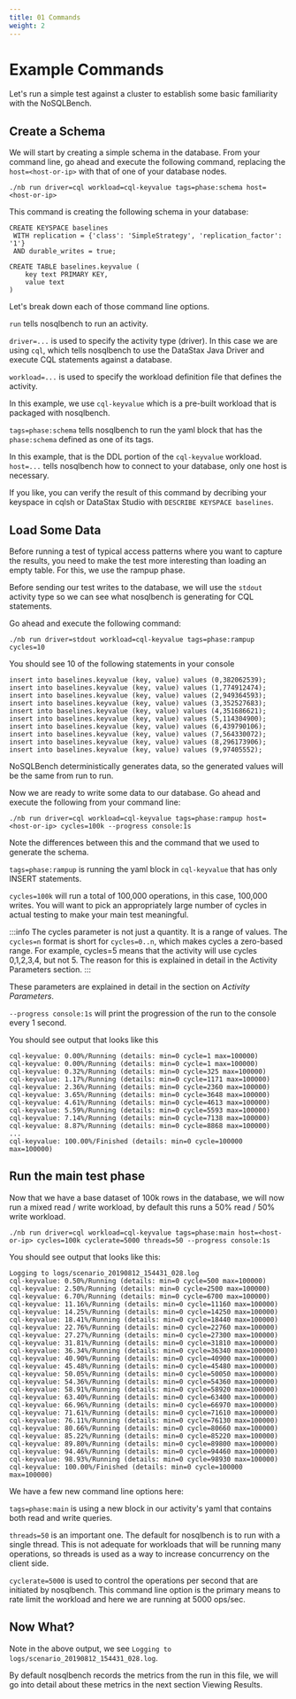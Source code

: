 ```yaml
---
title: 01 Commands
weight: 2
---
```


# Example Commands

Let's run a simple test against a cluster to establish some basic familiarity with the NoSQLBench.

## Create a Schema

We will start by creating a simple schema in the database. From your command line, go ahead and execute the following
command, replacing the `host=<host-or-ip>` with that of one of your database nodes.

```text
./nb run driver=cql workload=cql-keyvalue tags=phase:schema host=<host-or-ip>
```

This command is creating the following schema in your database:

```cql
CREATE KEYSPACE baselines
 WITH replication = {'class': 'SimpleStrategy', 'replication_factor': '1'}
 AND durable_writes = true;

CREATE TABLE baselines.keyvalue (
    key text PRIMARY KEY,
    value text
)
```

Let's break down each of those command line options.

`run` tells nosqlbench to run an activity.

`driver=...` is used to specify the activity type (driver). In this case we are using `cql`, which tells nosqlbench to
use the DataStax Java Driver and execute CQL statements against a database.

`workload=...` is used to specify the workload definition file that defines the activity.

In this example, we use `cql-keyvalue` which is a pre-built workload that is packaged with nosqlbench.

`tags=phase:schema` tells nosqlbench to run the yaml block that has the `phase:schema` defined as one of its tags.

In this example, that is the DDL portion of the `cql-keyvalue` workload. `host=...` tells nosqlbench how to connect to
your database, only one host is necessary.

If you like, you can verify the result of this command by decribing your keyspace in cqlsh or DataStax Studio with
`DESCRIBE KEYSPACE baselines`.

## Load Some Data

Before running a test of typical access patterns where you want to capture the results, you need to make the test more
interesting than loading an empty table. For this, we use the rampup phase.

Before sending our test writes to the database, we will use the `stdout` activity type so we can see what nosqlbench is
generating for CQL statements.

Go ahead and execute the following command:

    ./nb run driver=stdout workload=cql-keyvalue tags=phase:rampup cycles=10

You should see 10 of the following statements in your console

```cql
insert into baselines.keyvalue (key, value) values (0,382062539);
insert into baselines.keyvalue (key, value) values (1,774912474);
insert into baselines.keyvalue (key, value) values (2,949364593);
insert into baselines.keyvalue (key, value) values (3,352527683);
insert into baselines.keyvalue (key, value) values (4,351686621);
insert into baselines.keyvalue (key, value) values (5,114304900);
insert into baselines.keyvalue (key, value) values (6,439790106);
insert into baselines.keyvalue (key, value) values (7,564330072);
insert into baselines.keyvalue (key, value) values (8,296173906);
insert into baselines.keyvalue (key, value) values (9,97405552);
```

NoSQLBench deterministically generates data, so the generated values will be the same from run to run.

Now we are ready to write some data to our database. Go ahead and execute the following from your command line:

    ./nb run driver=cql workload=cql-keyvalue tags=phase:rampup host=<host-or-ip> cycles=100k --progress console:1s

Note the differences between this and the command that we used to generate the schema.

`tags=phase:rampup` is running the yaml block in `cql-keyvalue` that has only INSERT statements.

`cycles=100k` will run a total of 100,000 operations, in this case, 100,000 writes. You will want to pick an
appropriately large number of cycles in actual testing to make your main test meaningful.

:::info
The cycles parameter is not just a quantity. It is a range of values. The `cycles=n` format is short for
`cycles=0..n`, which makes cycles a zero-based range. For example, cycles=5 means that the activity will use cycles
0,1,2,3,4, but
not 5. The reason for this is explained in detail in the Activity Parameters section.
:::

These parameters are explained in detail in the section on _Activity Parameters_.

`--progress console:1s` will print the progression of the run to the console every 1 second.

You should see output that looks like this

```text
cql-keyvalue: 0.00%/Running (details: min=0 cycle=1 max=100000)
cql-keyvalue: 0.00%/Running (details: min=0 cycle=1 max=100000)
cql-keyvalue: 0.32%/Running (details: min=0 cycle=325 max=100000)
cql-keyvalue: 1.17%/Running (details: min=0 cycle=1171 max=100000)
cql-keyvalue: 2.36%/Running (details: min=0 cycle=2360 max=100000)
cql-keyvalue: 3.65%/Running (details: min=0 cycle=3648 max=100000)
cql-keyvalue: 4.61%/Running (details: min=0 cycle=4613 max=100000)
cql-keyvalue: 5.59%/Running (details: min=0 cycle=5593 max=100000)
cql-keyvalue: 7.14%/Running (details: min=0 cycle=7138 max=100000)
cql-keyvalue: 8.87%/Running (details: min=0 cycle=8868 max=100000)
...
cql-keyvalue: 100.00%/Finished (details: min=0 cycle=100000 max=100000)
```

## Run the main test phase

Now that we have a base dataset of 100k rows in the database, we will now run a mixed read / write workload, by default
this runs a 50% read / 50% write workload.

    ./nb run driver=cql workload=cql-keyvalue tags=phase:main host=<host-or-ip> cycles=100k cyclerate=5000 threads=50 --progress console:1s

You should see output that looks like this:

```text
Logging to logs/scenario_20190812_154431_028.log
cql-keyvalue: 0.50%/Running (details: min=0 cycle=500 max=100000)
cql-keyvalue: 2.50%/Running (details: min=0 cycle=2500 max=100000)
cql-keyvalue: 6.70%/Running (details: min=0 cycle=6700 max=100000)
cql-keyvalue: 11.16%/Running (details: min=0 cycle=11160 max=100000)
cql-keyvalue: 14.25%/Running (details: min=0 cycle=14250 max=100000)
cql-keyvalue: 18.41%/Running (details: min=0 cycle=18440 max=100000)
cql-keyvalue: 22.76%/Running (details: min=0 cycle=22760 max=100000)
cql-keyvalue: 27.27%/Running (details: min=0 cycle=27300 max=100000)
cql-keyvalue: 31.81%/Running (details: min=0 cycle=31810 max=100000)
cql-keyvalue: 36.34%/Running (details: min=0 cycle=36340 max=100000)
cql-keyvalue: 40.90%/Running (details: min=0 cycle=40900 max=100000)
cql-keyvalue: 45.48%/Running (details: min=0 cycle=45480 max=100000)
cql-keyvalue: 50.05%/Running (details: min=0 cycle=50050 max=100000)
cql-keyvalue: 54.36%/Running (details: min=0 cycle=54360 max=100000)
cql-keyvalue: 58.91%/Running (details: min=0 cycle=58920 max=100000)
cql-keyvalue: 63.40%/Running (details: min=0 cycle=63400 max=100000)
cql-keyvalue: 66.96%/Running (details: min=0 cycle=66970 max=100000)
cql-keyvalue: 71.61%/Running (details: min=0 cycle=71610 max=100000)
cql-keyvalue: 76.11%/Running (details: min=0 cycle=76130 max=100000)
cql-keyvalue: 80.66%/Running (details: min=0 cycle=80660 max=100000)
cql-keyvalue: 85.22%/Running (details: min=0 cycle=85220 max=100000)
cql-keyvalue: 89.80%/Running (details: min=0 cycle=89800 max=100000)
cql-keyvalue: 94.46%/Running (details: min=0 cycle=94460 max=100000)
cql-keyvalue: 98.93%/Running (details: min=0 cycle=98930 max=100000)
cql-keyvalue: 100.00%/Finished (details: min=0 cycle=100000 max=100000)
```

We have a few new command line options here:

`tags=phase:main` is using a new block in our activity's yaml that contains both read and write queries.

`threads=50` is an important one. The default for nosqlbench is to run with a single thread. This is not adequate for
workloads that will be running many operations, so threads is used as a way to increase concurrency on the client side.

`cyclerate=5000` is used to control the operations per second that are initiated by nosqlbench. This command line option
is the primary means to rate limit the workload and here we are running at 5000 ops/sec.

## Now What?

Note in the above output, we see `Logging to logs/scenario_20190812_154431_028.log`.

By default nosqlbench records the metrics from the run in this file, we will go into detail about these metrics in the
next section Viewing Results.
